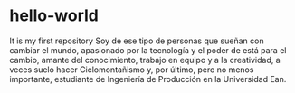 # hello-world
It is my first repository
Soy de ese tipo de personas que sueñan con cambiar el mundo, apasionado por la tecnología y el poder de está para el cambio, amante del conocimiento, trabajo en equipo y a la creatividad, a veces suelo hacer Ciclomontañismo y, por último, pero no menos importante, estudiante de Ingeniería de Producción en la Universidad Ean.
